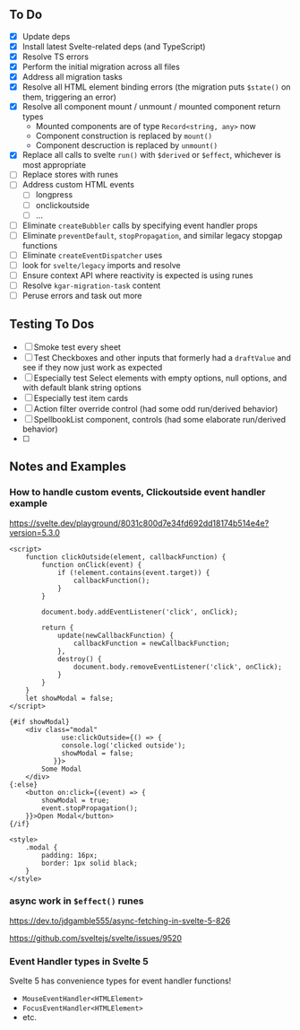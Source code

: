 ## To Do

- [x] Update deps
- [x] Install latest Svelte-related deps (and TypeScript)
- [x] Resolve TS errors
- [x] Perform the initial migration across all files
- [x] Address all migration tasks
- [x] Resolve all HTML element binding errors (the migration puts `$state()` on them, triggering an error)
- [x] Resolve all component mount / unmount / mounted component return types
  - Mounted components are of type `Record<string, any>` now
  - Component construction is replaced by `mount()`
  - Component descruction is replaced by `unmount()`
- [x] Replace all calls to svelte `run()` with `$derived` or `$effect`, whichever is most appropriate
- [ ] Replace stores with runes
- [ ] Address custom HTML events
  - [ ] longpress
  - [ ] onclickoutside
  - [ ] ...
- [ ] Eliminate `createBubbler` calls by specifying event handler props
- [ ] Eliminate `preventDefault`, `stopPropagation`, and similar legacy stopgap functions
- [ ] Eliminate `createEventDispatcher` uses
- [ ] look for `svelte/legacy` imports and resolve
- [ ] Ensure context API where reactivity is expected is using runes
- [ ] Resolve `kgar-migration-task` content
- [ ] Peruse errors and task out more

## Testing To Dos

- [ ] Smoke test every sheet
- [ ] Test Checkboxes and other inputs that formerly had a `draftValue` and see if they now just work as expected
- [ ] Especially test Select elements with empty options, null options, and with default blank string options
- [ ] Especially test item cards
- [ ] Action filter override control (had some odd run/derived behavior)
- [ ] SpellbookList component, controls (had some elaborate run/derived behavior)
- [ ]

## Notes and Examples

### How to handle custom events, Clickoutside event handler example

https://svelte.dev/playground/8031c800d7e34fd692dd18174b514e4e?version=5.3.0

```svelte
<script>
	function clickOutside(element, callbackFunction) {
		function onClick(event) {
			if (!element.contains(event.target)) {
				callbackFunction();
			}
		}

		document.body.addEventListener('click', onClick);

		return {
			update(newCallbackFunction) {
				callbackFunction = newCallbackFunction;
			},
			destroy() {
				document.body.removeEventListener('click', onClick);
			}
		}
	}
	let showModal = false;
</script>

{#if showModal}
	<div class="modal"
			 use:clickOutside={() => {
		     console.log('clicked outside');
		     showModal = false;
		   }}>
		Some Modal
	</div>
{:else}
	<button on:click={(event) => {
		showModal = true;
		event.stopPropagation();
	}}>Open Modal</button>
{/if}

<style>
	.modal {
		padding: 16px;
		border: 1px solid black;
	}
</style>
```

### async work in `$effect()` runes

https://dev.to/jdgamble555/async-fetching-in-svelte-5-826

https://github.com/sveltejs/svelte/issues/9520

### Event Handler types in Svelte 5

Svelte 5 has convenience types for event handler functions!

- `MouseEventHandler<HTMLElement>`
- `FocusEventHandler<HTMLElement>`
- etc.
